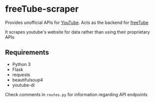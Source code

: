 # freeTube-scraper

Provides unofficial APIs for [YouTube](https://youtube.com). Acts as the backend for [freeTube](https://github.com/mananapr/freeTube)

It scrapes youtube's website for data rather than using their proprietary APIs

## Requirements
- Python 3
- Flask
- requests
- beautifulsoup4
- youtube-dl

Check comments in `routes.py` for information regarding API endpoints
